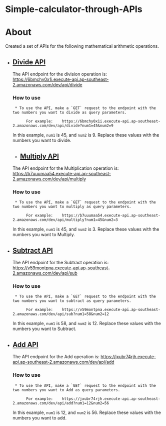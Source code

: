 # Simple-calculator-through-APIs

# About
Created a set of APIs for the following mathematical arithmetic operations.

- ## [Divide API](https://6bmchy0x1i.execute-api.ap-southeast-2.amazonaws.com/dev/api/divide?num1=45&num2=9)
  The API endpoint for the division operation is:
     https://6bmchy0x1i.execute-api.ap-southeast-2.amazonaws.com/dev/api/divide
  ### How to use
       * To use the API, make a `GET` request to the endpoint with the two numbers you want to divide as query parameters.
   
            For example:    https://6bmchy0x1i.execute-api.ap-southeast-2.amazonaws.com/dev/api/divide?num1=45&num2=9
  
   In this example, `num1` is 45, and `num2` is 9. Replace these values with the numbers you want to divide.


  - ## [Multiply API](https://b7uuumaa54.execute-api.ap-southeast-2.amazonaws.com/dev/api/multiply?num1=45&num2=3)
  The API endpoint for the Multiplication operation is:
     https://b7uuumaa54.execute-api.ap-southeast-2.amazonaws.com/dev/api/multiply
  ### How to use
       * To use the API, make a `GET` request to the endpoint with the two numbers you want to multiply as query parameters.
   
            For example:    https://b7uuumaa54.execute-api.ap-southeast-2.amazonaws.com/dev/api/multiply?num1=45&num2=3
  
   In this example, `num1` is 45, and `num2` is 3. Replace these values with the numbers you want to Multiply.


- ## [Subtract API](https://v59montpna.execute-api.ap-southeast-2.amazonaws.com/dev/api/sub?num1=58&num2=12)
  The API endpoint for the Subtract operation is:
     https://v59montpna.execute-api.ap-southeast-2.amazonaws.com/dev/api/sub
  ### How to use
       * To use the API, make a `GET` request to the endpoint with the two numbers you want to subtract as query parameters.
   
            For example:    https://v59montpna.execute-api.ap-southeast-2.amazonaws.com/dev/api/sub?num1=58&num2=12
  
   In this example, `num1` is 58, and `num2` is 12. Replace these values with the numbers you want to Subtract.

- ## [Add API](https://jxubr74rjh.execute-api.ap-southeast-2.amazonaws.com/dev/api/add?num1=12&num2=56)
  The API endpoint for the Add operation is:
     https://jxubr74rjh.execute-api.ap-southeast-2.amazonaws.com/dev/api/add
  ### How to use
       * To use the API, make a `GET` request to the endpoint with the two numbers you want to Add as query parameters.
   
            For example:    https://jxubr74rjh.execute-api.ap-southeast-2.amazonaws.com/dev/api/add?num1=12&num2=56
  
   In this example, `num1` is 12, and `num2` is 56. Replace these values with the numbers you want to add.

